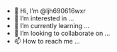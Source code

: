 - 👋 Hi, I’m @ljh690616wxr
- 👀 I’m interested in ...
- 🌱 I’m currently learning ...
- 💞️ I’m looking to collaborate on ...
- 📫 How to reach me ...

<!---
ljh690616wxr/ljh690616wxr is a ✨ special ✨ repository because its `README.md` (this file) appears on your GitHub profile.
You can click the Preview link to take a look at your changes.
--->
